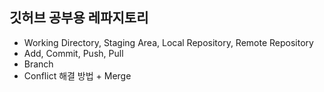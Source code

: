## 깃허브 공부용 레파지토리

- Working Directory, Staging Area, Local Repository, Remote Repository
- Add, Commit, Push, Pull
- Branch
- Conflict 해결 방법 + Merge
